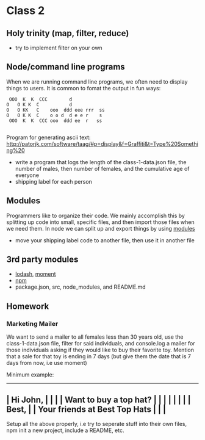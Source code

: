 # Class 2

##  Holy trinity (map, filter, reduce)

- try to implement filter on your own

## Node/command line programs

When we are running command line programs, we often need to display things to users. It is common to fomat the output in fun ways:

```
 OOO  K  K  CCC        d             
O   O K K  C           d             
O   O KK   C    ooo  ddd eee rrr  ss 
O   O K K  C    o o d  d e e r    s  
 OOO  K  K  CCC ooo  ddd ee  r   ss  
                                     
```

Program for generating ascii text: http://patorjk.com/software/taag/#p=display&f=Graffiti&t=Type%20Something%20

- write a program that logs the length of the class-1-data.json file, the number of males, then number of females, and the cumulative age of everyone
- shipping label for each person

## Modules

Programmers like to organize their code. We mainly accomplish this by splitting up code into small, specific files, and then import those files when we need them. In node we can split up and export things by using [modules](https://www.tutorialsteacher.com/nodejs/nodejs-module-exports)

- move your shipping label code to another file, then use it in another file

## 3rd party modules

- [lodash](https://lodash.com/docs), [moment](https://momentjs.com/)
- [npm](https://nodesource.com/blog/an-absolute-beginners-guide-to-using-npm/)
- package.json, src, node_modules, and README.md

## Homework

### Marketing Mailer

We want to send a mailer to all females less than 30 years old, use the class-1-data.json file, filter for said individuals, and console.log a mailer for those individuals asking if they would like to buy their favorite toy. Mention that a sale for that toy is ending in 7 days (but give them the date that is 7 days from now, i.e use moment)

Minimum example:

----------------------------------------
| Hi John,                             |
|                                      |
| Want to buy a top hat?               |
|                                      |
|                                      |
|                                      |
| Best,                                |
| Your friends at Best Top Hats        |
|                                      |
----------------------------------------

Setup all the above properly, i.e try to seperate stuff into their own files, npm init a new project, include a README, etc.